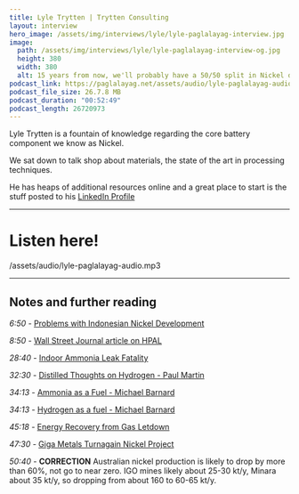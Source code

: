 ```yaml
---
title: Lyle Trytten | Trytten Consulting
layout: interview
hero_image: /assets/img/interviews/lyle/lyle-paglalayag-interview.jpg
image:
  path: /assets/img/interviews/lyle/lyle-paglalayag-interview-og.jpg
  height: 380
  width: 380
  alt: 15 years from now, we'll probably have a 50/50 split in Nickel demand between stainless steel and high purity NICKEL for batteries
podcast_link: https://paglalayag.net/assets/audio/lyle-paglalayag-audio.mp3
podcast_file_size: 26.7.8 MB
podcast_duration: "00:52:49"
podcast_length: 26720973
---
```


Lyle Trytten is a fountain of knowledge regarding the core battery component we know as Nickel.

We sat down to talk shop about materials, the state of the art in processing techniques.

He has heaps of additional resources online and a great place to start is the stuff posted to his [LinkedIn Profile](https://www.linkedin.com/in/lyle-trytten/)

-----------------

# Listen here!

/assets/audio/lyle-paglalayag-audio.mp3

-----------------

## Notes and further reading

*6:50 -* [Problems with Indonesian Nickel Development](https://cri.org/reports/nickel-unearthed/)

*8:50 -* [Wall Street Journal article on HPAL](https://www.wsj.com/world/asia/china-harnesses-a-technology-that-vexed-the-west-unlocking-a-treasure-chest-5d984585)

*28:40 -* [Indoor Ammonia Leak Fatality](https://globalnews.ca/news/4352214/report-fernie-arena-ammonia-leak-tragedy/)

*32:30 -* [Distilled Thoughts on Hydrogen - Paul Martin](https://www.linkedin.com/pulse/distilled-thoughts-hydrogen-paul-martin/)

*34:13 -* [Ammonia as a Fuel - Michael Barnard](https://www.forbes.com/sites/michaelbarnard/2024/01/03/ammonia-is-a-great-fertilizer-but-would-be-a-terrible-shipping-fuel/)

*34:13 -* [Hydrogen as a fuel - Michael Barnard](https://cleantechnica.com/2024/02/04/the-devolution-of-hydrogen-for-energy-over-25-years-is-a-fascinating-tale/)

*45:18 -* [Energy Recovery from Gas Letdown](https://www.pressurecorp.com/)

*47:30 -* [Giga Metals Turnagain Nickel Project](https://gigametals.com/projects/project-overview/)

*50:40 -* **CORRECTION** Australian nickel production is likely to drop by more than 60%, not go to near zero. IGO mines likely about 25-30 kt/y, Minara about 35 kt/y, so dropping from about 160 to 60-65 kt/y.
